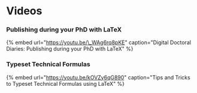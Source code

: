 # Videos

### Publishing during your PhD with LaTeX

{% embed url="https://youtu.be/\_WAg6rq8pKE" caption="Digital Doctoral Diaries: Publishing during your PhD with LaTeX" %}

### Typeset Technical Formulas

{% embed url="https://youtu.be/kOVZy6qG890" caption="Tips and Tricks to Typeset Technical Formulas using LaTeX" %}



